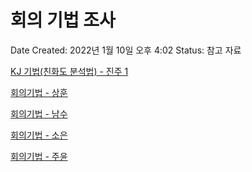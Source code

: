 # 회의 기법 조사

Date Created: 2022년 1월 10일 오후 4:02
Status: 참고 자료

[KJ 기법(친화도 분석법) - 진주 1](%E1%84%92%E1%85%AC%E1%84%8B%E1%85%B4%20%E1%84%80%E1%85%B5%E1%84%87%E1%85%A5%E1%86%B8%20%E1%84%8C%E1%85%A9%E1%84%89%E1%85%A1%209b2407cdaaf34f829e2e67cfb56abe3a/KJ%20%E1%84%80%E1%85%B5%E1%84%87%E1%85%A5%E1%86%B8(%E1%84%8E%E1%85%B5%E1%86%AB%E1%84%92%E1%85%AA%E1%84%83%E1%85%A9%20%E1%84%87%E1%85%AE%E1%86%AB%E1%84%89%E1%85%A5%E1%86%A8%E1%84%87%E1%85%A5%E1%86%B8)%20-%20%E1%84%8C%E1%85%B5%E1%86%AB%E1%84%8C%E1%85%AE%201%202dd857d8f29c426faef61bceb405d110.md)

[회의기법 - 상훈](%E1%84%92%E1%85%AC%E1%84%8B%E1%85%B4%20%E1%84%80%E1%85%B5%E1%84%87%E1%85%A5%E1%86%B8%20%E1%84%8C%E1%85%A9%E1%84%89%E1%85%A1%209b2407cdaaf34f829e2e67cfb56abe3a/%E1%84%92%E1%85%AC%E1%84%8B%E1%85%B4%E1%84%80%E1%85%B5%E1%84%87%E1%85%A5%E1%86%B8%20-%20%E1%84%89%E1%85%A1%E1%86%BC%E1%84%92%E1%85%AE%E1%86%AB%20591fe7e2a3624f37b8e1c87661de2783.md)

[회의기법 - 남수](%E1%84%92%E1%85%AC%E1%84%8B%E1%85%B4%20%E1%84%80%E1%85%B5%E1%84%87%E1%85%A5%E1%86%B8%20%E1%84%8C%E1%85%A9%E1%84%89%E1%85%A1%209b2407cdaaf34f829e2e67cfb56abe3a/%E1%84%92%E1%85%AC%E1%84%8B%E1%85%B4%E1%84%80%E1%85%B5%E1%84%87%E1%85%A5%E1%86%B8%20-%20%E1%84%82%E1%85%A1%E1%86%B7%E1%84%89%E1%85%AE%206423a3c1bf474938bfcdc7003fec352a.md)

[회의기법 - 소은](%E1%84%92%E1%85%AC%E1%84%8B%E1%85%B4%20%E1%84%80%E1%85%B5%E1%84%87%E1%85%A5%E1%86%B8%20%E1%84%8C%E1%85%A9%E1%84%89%E1%85%A1%209b2407cdaaf34f829e2e67cfb56abe3a/%E1%84%92%E1%85%AC%E1%84%8B%E1%85%B4%E1%84%80%E1%85%B5%E1%84%87%E1%85%A5%E1%86%B8%20-%20%E1%84%89%E1%85%A9%E1%84%8B%E1%85%B3%E1%86%AB%20005c4a32f9384315ae9460dfcf8d6b85.md)

[회의기법 - 주윤](%E1%84%92%E1%85%AC%E1%84%8B%E1%85%B4%20%E1%84%80%E1%85%B5%E1%84%87%E1%85%A5%E1%86%B8%20%E1%84%8C%E1%85%A9%E1%84%89%E1%85%A1%209b2407cdaaf34f829e2e67cfb56abe3a/%E1%84%92%E1%85%AC%E1%84%8B%E1%85%B4%E1%84%80%E1%85%B5%E1%84%87%E1%85%A5%E1%86%B8%20-%20%E1%84%8C%E1%85%AE%E1%84%8B%E1%85%B2%E1%86%AB%20dc1f34234d3944769f5476e96463d70c.md)